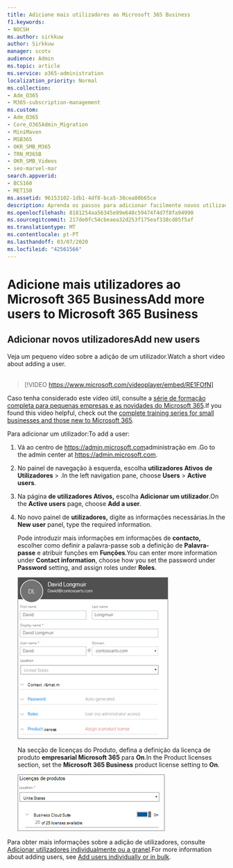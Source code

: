 ```yaml
---
title: Adicione mais utilizadores ao Microsoft 365 Business
f1.keywords:
- NOCSH
ms.author: sirkkuw
author: Sirkkuw
manager: scotv
audience: Admin
ms.topic: article
ms.service: o365-administration
localization_priority: Normal
ms.collection:
- Adm_O365
- M365-subscription-management
ms.custom:
- Adm_O365
- Core_O365Admin_Migration
- MiniMaven
- MSB365
- OKR_SMB_M365
- TRN_M365B
- OKR_SMB_Videos
- seo-marvel-mar
search.appverid:
- BCS160
- MET150
ms.assetid: 96153102-1db1-4df8-bca5-38cea80b65ce
description: Aprenda os passos para adicionar facilmente novos utilizadores, proteger os seus dispositivos e atribuir funções no Microsoft 365 Business.
ms.openlocfilehash: 8181254aa56345e99e648c59474f4d7f8fa94990
ms.sourcegitcommit: 217de0fc54cbeaea32d253f175eaf338cd85f5af
ms.translationtype: MT
ms.contentlocale: pt-PT
ms.lasthandoff: 03/07/2020
ms.locfileid: "42561566"
---
```

# <a name="add-more-users-to-microsoft-365-business"></a><span data-ttu-id="c4627-103">Adicione mais utilizadores ao Microsoft 365 Business</span><span class="sxs-lookup"><span data-stu-id="c4627-103">Add more users to Microsoft 365 Business</span></span>

## <a name="add-new-users"></a><span data-ttu-id="c4627-104">Adicionar novos utilizadores</span><span class="sxs-lookup"><span data-stu-id="c4627-104">Add new users</span></span>

<span data-ttu-id="c4627-105">Veja um pequeno vídeo sobre a adição de um utilizador.</span><span class="sxs-lookup"><span data-stu-id="c4627-105">Watch a short video about adding a user.</span></span> <br><br>

> [!VIDEO https://www.microsoft.com/videoplayer/embed/RE1FOfN] 

<span data-ttu-id="c4627-106">Caso tenha considerado este vídeo útil, consulte a [série de formação completa para pequenas empresas e as novidades do Microsoft 365](https://support.office.com/article/6ab4bbcd-79cf-4000-a0bd-d42ce4d12816).</span><span class="sxs-lookup"><span data-stu-id="c4627-106">If you found this video helpful, check out the [complete training series for small businesses and those new to Microsoft 365](https://support.office.com/article/6ab4bbcd-79cf-4000-a0bd-d42ce4d12816).</span></span>

<span data-ttu-id="c4627-107">Para adicionar um utilizador:</span><span class="sxs-lookup"><span data-stu-id="c4627-107">To add a user:</span></span>

1. <span data-ttu-id="c4627-108">Vá ao centro de <a href="https://go.microsoft.com/fwlink/p/?linkid=837890" target="_blank">https://admin.microsoft.com</a>administração em .</span><span class="sxs-lookup"><span data-stu-id="c4627-108">Go to the admin center at <a href="https://go.microsoft.com/fwlink/p/?linkid=837890" target="_blank">https://admin.microsoft.com</a>.</span></span> 
2. <span data-ttu-id="c4627-109">No painel de navegação à esquerda, escolha **utilizadores Ativos** **de Utilizadores** \> .</span><span class="sxs-lookup"><span data-stu-id="c4627-109">In the left navigation pane, choose **Users** \> **Active users**.</span></span>
3. <span data-ttu-id="c4627-110">Na página **de utilizadores Ativos,** escolha **Adicionar um utilizador**.</span><span class="sxs-lookup"><span data-stu-id="c4627-110">On the **Active users** page, choose **Add a user**.</span></span>
4. <span data-ttu-id="c4627-111">No novo painel de **utilizadores,** digite as informações necessárias.</span><span class="sxs-lookup"><span data-stu-id="c4627-111">In the **New user** panel, type the required information.</span></span> 
  
    <span data-ttu-id="c4627-112">Pode introduzir mais informações em informações de **contacto,** escolher como definir a palavra-passe sob a definição de **Palavra-passe** e atribuir funções em **Funções**.</span><span class="sxs-lookup"><span data-stu-id="c4627-112">You can enter more information under **Contact information**, choose how you set the password under **Password** setting, and assign roles under **Roles**.</span></span>
      
    ![Enter user information in the New user card](../media/f04d39ca-48be-4868-8330-8552a4754c8b.png)
      
    <span data-ttu-id="c4627-114">Na secção de licenças do Produto, defina a definição da licença de produto **empresarial Microsoft 365** para **On**.</span><span class="sxs-lookup"><span data-stu-id="c4627-114">In the Product licenses section, set the **Microsoft 365 Business** product license setting to **On**.</span></span>
      
    ![Set the license setting to On position](../media/7404f7f7-93bc-44a3-9ffb-4208b5b17402.png)
  
<span data-ttu-id="c4627-116">Para obter mais informações sobre a adição de utilizadores, consulte [Adicionar utilizadores individualmente ou a granel](https://docs.microsoft.com/office365/admin/add-users/add-users).</span><span class="sxs-lookup"><span data-stu-id="c4627-116">For  more information about adding users, see [Add users individually or in bulk](https://docs.microsoft.com/office365/admin/add-users/add-users).</span></span>
  
